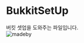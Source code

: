 # BukkitSetUp
버킷 셋업을 도와주는 파일입니다.
<br>
![madeby](http://ForTheBadge.com/images/badges/made-with-python.svg)
